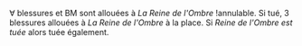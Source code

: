 ∀ blessures et BM sont allouées à _La Reine de l'Ombre_ !annulable. Si tué, 3 blessures allouées à _La Reine de l'Ombre_ à la place. Si _Reine de l'Ombre est tuée_ alors tuée également.
